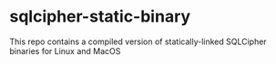 # sqlcipher-static-binary
This repo contains a compiled version of statically-linked SQLCipher binaries for Linux and MacOS
